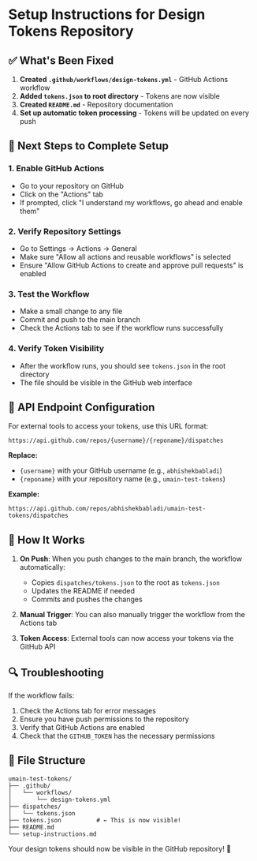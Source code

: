 # Setup Instructions for Design Tokens Repository

## ✅ What's Been Fixed

1. **Created `.github/workflows/design-tokens.yml`** - GitHub Actions workflow
2. **Added `tokens.json` to root directory** - Tokens are now visible
3. **Created `README.md`** - Repository documentation
4. **Set up automatic token processing** - Tokens will be updated on every push

## 🔧 Next Steps to Complete Setup

### 1. Enable GitHub Actions
- Go to your repository on GitHub
- Click on the "Actions" tab
- If prompted, click "I understand my workflows, go ahead and enable them"

### 2. Verify Repository Settings
- Go to Settings → Actions → General
- Make sure "Allow all actions and reusable workflows" is selected
- Ensure "Allow GitHub Actions to create and approve pull requests" is enabled

### 3. Test the Workflow
- Make a small change to any file
- Commit and push to the main branch
- Check the Actions tab to see if the workflow runs successfully

### 4. Verify Token Visibility
- After the workflow runs, you should see `tokens.json` in the root directory
- The file should be visible in the GitHub web interface

## 🔗 API Endpoint Configuration

For external tools to access your tokens, use this URL format:
```
https://api.github.com/repos/{username}/{reponame}/dispatches
```

**Replace:**
- `{username}` with your GitHub username (e.g., `abhishekbabladi`)
- `{reponame}` with your repository name (e.g., `umain-test-tokens`)

**Example:**
```
https://api.github.com/repos/abhishekbabladi/umain-test-tokens/dispatches
```

## 🚀 How It Works

1. **On Push**: When you push changes to the main branch, the workflow automatically:
   - Copies `dispatches/tokens.json` to the root as `tokens.json`
   - Updates the README if needed
   - Commits and pushes the changes

2. **Manual Trigger**: You can also manually trigger the workflow from the Actions tab

3. **Token Access**: External tools can now access your tokens via the GitHub API

## 🔍 Troubleshooting

If the workflow fails:
1. Check the Actions tab for error messages
2. Ensure you have push permissions to the repository
3. Verify that GitHub Actions are enabled
4. Check that the `GITHUB_TOKEN` has the necessary permissions

## 📁 File Structure

```
umain-test-tokens/
├── .github/
│   └── workflows/
│       └── design-tokens.yml
├── dispatches/
│   └── tokens.json
├── tokens.json          # ← This is now visible!
├── README.md
└── setup-instructions.md
```

Your design tokens should now be visible in the GitHub repository! 🎉
